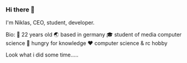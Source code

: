 ### Hi there 👋

I'm Niklas, CEO, student, developer.

Bio:
🧑 22 years old
🌏 based in germany
🎓 student of media computer science
🍴 hungry for knowledge
❤️ computer science & rc hobby


Look what i did some time.....
